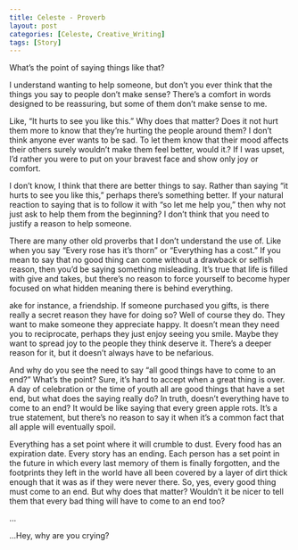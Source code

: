 ```yaml
---
title: Celeste - Proverb
layout: post
categories: [Celeste, Creative_Writing]
tags: [Story]
---
```


What’s the point of saying things like that?

I understand wanting to help someone, but don’t you ever think that the things you say to people don’t make sense? There’s a comfort in words designed to be reassuring, but some of them don’t make sense to me.

Like, “It hurts to see you like this.” Why does that matter? Does it not hurt them more to know that they’re hurting the people around them? I don’t think anyone ever wants to be sad. To let them know that their mood affects their others surely wouldn’t make them feel better, would it.? If I was upset, I’d rather you were to put on your bravest face and show only joy or comfort.

I don’t know, I think that there are better things to say. Rather than saying “it hurts to see you like this,” perhaps there’s something better. If your natural reaction to saying that is to follow it with “so let me help you,” then why not just ask to help them from the beginning? I don’t think that you need to justify a reason to help someone.

There are many other old proverbs that I don’t understand the use of. Like when you say “Every rose has it’s thorn” or “Everything has a cost.” If you mean to say that no good thing can come without a drawback or selfish reason, then you’d be saying something misleading. It’s true that life is filled with give and takes, but there’s no reason to force yourself to become hyper focused on what hidden meaning there is behind everything.
	
ake for instance, a friendship. If someone purchased you gifts, is there really a secret reason they have for doing so? Well of course they do. They want to make someone they appreciate happy. It doesn’t mean they need you to reciprocate, perhaps they just enjoy seeing you smile. Maybe they want to spread joy to the people they think deserve it. There’s a deeper reason for it, but it doesn’t always have to be nefarious.

And why do you see the need to say “all good things have to come to an end?” What’s the point? Sure, it’s hard to accept when a great thing is over. A day of celebration or the time of youth all are good things that have a set end, but what does the saying really do? In truth, doesn’t everything have to come to an end? It would be like saying that every green apple rots. It’s a true statement, but there’s no reason to say it when it’s a common fact that all apple will eventually spoil.

Everything has a set point where it will crumble to dust. Every food has an expiration date. Every story has an ending. Each person has a set point in the future in which every last memory of them is finally forgotten, and the footprints they left in the world have all been covered by a layer of dirt thick enough that it was as if they were never there. So, yes, every good thing must come to an end. But why does that matter? Wouldn’t it be nicer to tell them that every bad thing will have to come to an end too?
	
…
	
...Hey, why are you crying?
